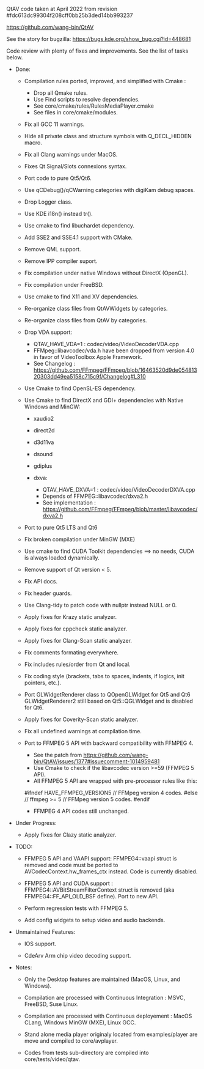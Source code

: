 QtAV code taken at April 2022 from revision #fdc613dc99304f208cff0bb25b3ded14bb993237

https://github.com/wang-bin/QtAV

See the story for bugzilla: https://bugs.kde.org/show_bug.cgi?id=448681

Code review with plenty of fixes and improvements. See the list of tasks below.

* Done:

    - Compilation rules ported, improved, and simplified with Cmake :

      - Drop all Qmake rules.
      - Use Find scripts to resolve dependencies.
      - See core/cmake/rules/RulesMediaPlayer.cmake
      - See files in core/cmake/modules.

    - Fix all GCC 11 warnings.

    - Hide all private class and structure symbols with Q_DECL_HIDDEN macro.

    - Fix all Clang warnings under MacOS.

    - Fixes Qt Signal/Slots connexions syntax.

    - Port code to pure Qt5/Qt6.

    - Use qCDebug()/qCWarning categories with digiKam debug spaces.

    - Drop Logger class.

    - Use KDE i18n() instead tr().

    - Use cmake to find libuchardet dependency.

    - Add SSE2 and SSE4.1 support with CMake.

    - Remove QML support.

    - Remove IPP compiler suport.

    - Fix compilation under native Windows without DirectX (OpenGL).

    - Fix compilation under FreeBSD.

    - Use cmake to find X11 and XV dependencies.

    - Re-organize class files from QtAVWidgets by categories.

    - Re-organize class files from QtAV by categories.

    - Drop VDA support:

      - QTAV_HAVE_VDA=1 : codec/video/VideoDecoderVDA.cpp
      - FFMpeg::libavcodec/vda.h have been dropped from version 4.0 in favor of VideoToolbox Apple Framework.
      - See Changelog : https://github.com/FFmpeg/FFmpeg/blob/16463520d9de05481320303dd49ea5158c715c9f/Changelog#L310

    - Use Cmake to find OpenSL-ES dependency.

    - Use Cmake to find DirectX and GDI+ dependencies with Native Windows and MinGW:

      - xaudio2
      - direct2d
      - d3d11va
      - dsound
      - gdiplus
      - dxva:

         - QTAV_HAVE_DXVA=1 : codec/video/VideoDecoderDXVA.cpp
         - Depends of FFMPEG::libavcodec/dxva2.h
         - See implementation : https://github.com/FFmpeg/FFmpeg/blob/master/libavcodec/dxva2.h

    - Port to pure Qt5 LTS and Qt6

    - Fix broken compilation under MinGW (MXE)

    - Use cmake to find CUDA Toolkit dependencies ==> no needs, CUDA is always loaded dynamically.

    - Remove support of Qt version < 5.

    - Fix API docs.

    - Fix header guards.

    - Use Clang-tidy to patch code with nullptr instead NULL or 0.

    - Apply fixes for Krazy static analyzer.

    - Apply fixes for cppcheck static analyzer.

    - Apply fixes for Clang-Scan static analyzer.

    - Fix comments formating everywhere.

    - Fix includes rules/order from Qt and local.

    - Fix coding style (brackets, tabs to spaces, indents, if logics, init pointers, etc.).

    - Port GLWidgetRenderer class to QOpenGLWidget for Qt5 and Qt6
      GLWidgetRenderer2 still based on Qt5::QGLWidget and is disabled for Qt6.

    - Apply fixes for Coverity-Scan static analyzer.

    - Fix all undefined warnings at compilation time.

    - Port to FFMPEG 5 API with backward compatibility with FFMPEG 4.

        - See the patch from https://github.com/wang-bin/QtAV/issues/1377#issuecomment-1014959481
        - Use Cmake to check if the libavcodec version >=59 (FFMPEG 5 API).
        - All FFMPEG 5 API are wrapped with pre-processor rules like this:

        #ifndef HAVE_FFMPEG_VERSION5
            // FFMpeg version 4 codes.
        #else // ffmpeg >= 5
            // FFMpeg version 5 codes.
        #endif

        - FFMPEG 4 API codes still unchanged.

* Under Progress:

    - Apply fixes for Clazy static analyzer.

* TODO:

    - FFMPEG 5 API and VAAPI support: FFMPEG4::vaapi struct is removed and code must be ported to
                                      AVCodecContext.hw_frames_ctx instead. Code is currently disabled.

    - FFMPEG 5 API and CUDA support : FFMPEG4::AVBitStreamFilterContext struct is removed
                                      (aka FFMPEG4::FF_API_OLD_BSF define). Port to new API.

    - Perform regression tests with FFMPEG 5.
    - Add config widgets to setup video and audio backends.

* Unmaintained Features:

    - IOS support.

    - CdeArv Arm chip video decoding support.

* Notes:

    - Only the Desktop features are maintained (MacOS, Linux, and Windows).

    - Compilation are processed with Continuous Integration : MSVC, FreeBSD, Suse Linux.

    - Compilation are processed with Continuous deployement : MacOS CLang, Windows MinGW (MXE), Linux GCC.

    - Stand alone media player originaly located from examples/player are move and compiled to core/avplayer.

    - Codes from tests sub-directory are compiled into core/tests/video/qtav.

